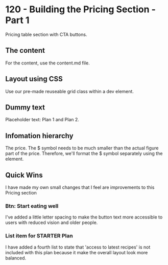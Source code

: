 # 120 - Building the Pricing Section - Part 1

Pricing table section with CTA buttons.

## The content

For the content, use the content.md file.

## Layout using CSS

Use our pre-made reuseable grid class within a dev element.

## Dummy text

Placeholder text: Plan 1 and Plan 2.

## Infomation hierarchy

The price. The $ symbol needs to be much smaller than the actual figure part of the price. Therefore, we'll format the $ symbol separately using the <span> element.

## Quick Wins

I have made my own small changes that I feel are improvements to this Pricing section

### Btn: Start eating well

I've added a little letter spacing to make the button text more accessible to users with reduced vision and older people.

### List item for STARTER Plan

I have added a fourth list to state that 'access to latest recipes' is not included with this plan because it make the overall layout look more balanced.
